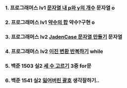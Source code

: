 ### 1. 프로그래머스 lv1 [문자열 내 p와 y의 개수](https://school.programmers.co.kr/learn/courses/30/lessons/12916) 문자열 o

### 2. 프로그래머스 lv1 [약수의 합](https://school.programmers.co.kr/learn/courses/30/lessons/12928) 약수?구현 o

### 3. 프로그래머스 lv2 [JadenCase 문자열 만들기](https://school.programmers.co.kr/learn/courses/30/lessons/12951) 문자열

### 4. 프로그래머스 lv2 [이진 변환 반복하기](https://school.programmers.co.kr/learn/courses/30/lessons/70129) while

### 5. 백준 1503 실2 [세 수 고르기](https://www.acmicpc.net/problem/1503) 3중 for문

### 6. 백준 1541 실2 [잃어버린 괄호](https://www.acmicpc.net/problem/1541) 생각잘하기..

